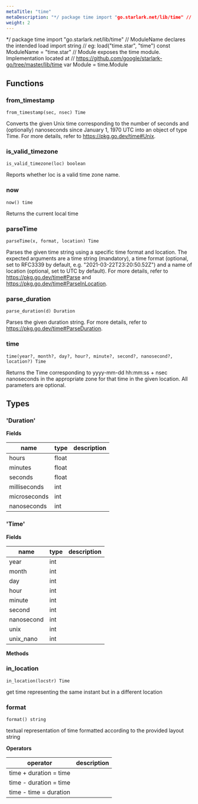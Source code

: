 ```yaml
---
metaTitle: "time"
metaDescription: "*/ package time import "go.starlark.net/lib/time" // ModuleName declares the intended load import string // eg: load("time.star", "time") const ModuleName = "time.star" // Module exposes the time module. Implementation located at // https://github.com/google/starlark-go/tree/master/lib/time var Module = time.Module"
weight: 2
---
```


*/ package time import "go.starlark.net/lib/time" // ModuleName declares the intended load import string // eg: load("time.star", "time") const ModuleName = "time.star" // Module exposes the time module. Implementation located at // https://github.com/google/starlark-go/tree/master/lib/time var Module = time.Module

## Functions



### from_timestamp

```
from_timestamp(sec, nsec) Time
```

Converts the given Unix time corresponding to the number of seconds and (optionally) nanoseconds since January 1, 1970 UTC into an object of type Time. For more details, refer to https://pkg.go.dev/time#Unix.


### is_valid_timezone

```
is_valid_timezone(loc) boolean
```

Reports whether loc is a valid time zone name.


### now

```
now() time
```

Returns the current local time


### parseTime

```
parseTime(x, format, location) Time
```

Parses the given time string using a specific time format and location. The expected arguments are a time string (mandatory), a time format (optional, set to RFC3339 by default, e.g. "2021-03-22T23:20:50.52Z") and a name of location (optional, set to UTC by default). For more details, refer to https://pkg.go.dev/time#Parse and https://pkg.go.dev/time#ParseInLocation.


### parse_duration

```
parse_duration(d) Duration
```

Parses the given duration string. For more details, refer to https://pkg.go.dev/time#ParseDuration.


### time

```
time(year?, month?, day?, hour?, minute?, second?, nanosecond?, location?) Time
```

Returns the Time corresponding to yyyy-mm-dd hh:mm:ss + nsec nanoseconds in the appropriate zone for that time in the given location. All parameters are optional.



## Types

### 'Duration'



**Fields**

| name | type | description |
|------|------|-------------|
| hours | float |  |
| minutes | float |  |
| seconds | float |  |
| milliseconds | int |  |
| microseconds | int |  |
| nanoseconds | int |  |
### 'Time'



**Fields**

| name | type | description |
|------|------|-------------|
| year | int |  |
| month | int |  |
| day | int |  |
| hour | int |  |
| minute | int |  |
| second | int |  |
| nanosecond | int |  |
| unix | int |  |
| unix_nano | int |  |


**Methods**

### in_location

```
in_location(locstr) Time
```

get time representing the same instant but in a different location


### format

```
format() string
```

textual representation of time formatted according to the provided layout string


**Operators**

| operator | description |
|----------|-------------|
| time + duration = time |  |
| time - duration = time |  |
| time - time = duration |  |



